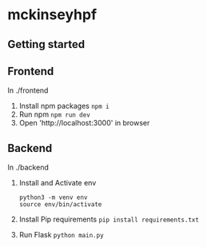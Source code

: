 # mckinseyhpf

## Getting started

## Frontend

In ./frontend

1. Install npm packages
   `npm i`
2. Run npm
   `npm run dev`
3. Open 'http://localhost:3000' in browser

## Backend

In ./backend

1. Install and Activate env

    ```
    python3 -m venv env
    source env/bin/activate
    ```

2. Install Pip requirements
   `pip install requirements.txt`

3. Run Flask
   `python main.py`
